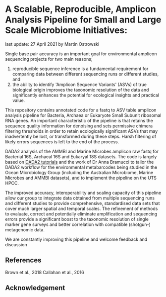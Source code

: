 
# A Scalable, Reproducible, Amplicon Analysis Pipeline for Small and Large Scale Microbiome Initiatives: 

last update: 27 April 2021 by Martin Ostrowski

Single base pair accuracy is an important goal for environmental amplicon sequencing projects for two main reasons; 
1. reproducible sequence inference is a fundamental requirement for comparing data between different sequencing runs or different studies, and
2. the ability to identify 'Amplicon Sequence Variants' (ASVs) of true biological origin improves the taxonomic resolution of the data and significantly enhances the potential for ecological insights and practical value.

This repository contains annotated code for a fastq to ASV table amplicon analysis pipeline for Bacteria, Archaea or Eukaryote Small Subunit ribosomal RNA genes. An important characteristic of the pipeline is that retains the sequence quality information for denoising and sets permissive chimera filtering thresholds in order to retain ecologically significant ASVs that may inadvertently be lost, or transformed during these steps. Harsh filtering of likely errors sequences is left to the end of the process.

DADA2 analysis of the AMMBI and Marine Microbes amplicon raw fastq for Bacterial 16S, Archaeal 16S and Eukaryal 18S datasets. The code is largely based on [DADA2 tutorials](https://benjjneb.github.io/dada2/tutorial_1_8.html) and the work of Dr Anna Bramucci to tailor the DADA2 workflow for the environmental metabarcodes being studied in the Ocean Microbiology Group (including the Australian Microbiome, Marine Microbes and AMMBI datasets), and to implement the pipeline on the UTS HPCC.

The improved accuracy, interoperability and scaling capacity of this pipeline allow our group to integrate data obtained from multiple sequencing runs and different studies to provide comprehensive, standardised data sets that cover much larger spatial and temporal scales. The refinement of methods to evaluate, correct and potentially eliminate amplification and sequencing errors provide a significant boost to the taxonomic resolution of single marker gene surveys and better correlation with compatible (shotgun-) metagenomic data.

We are constantly improving this pipeline and welcome feedback and discussion

## References

Brown et al., 2018
Callahan et al., 2016

## Acknowledgement

